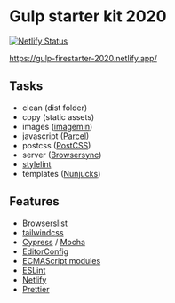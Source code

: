 # Gulp starter kit 2020

[![Netlify Status](https://api.netlify.com/api/v1/badges/9f6f1057-2ce5-44f6-9b4a-47430a9bb5c8/deploy-status)](https://app.netlify.com/sites/gulp-firestarter-2020/deploys)

https://gulp-firestarter-2020.netlify.app/

## Tasks

-   clean (dist folder)
-   copy (static assets)
-   images ([imagemin](https://www.npmjs.com/package/imagemin))
-   javascript ([Parcel](https://parceljs.org))
-   postcss ([PostCSS](https://www.npmjs.com/package/postcss))
-   server ([Browsersync](https://www.npmjs.com/package/browser-sync))
-   [stylelint](https://www.npmjs.com/package/stylelint)
-   templates ([Nunjucks](https://mozilla.github.io/nunjucks))

## Features

-   [Browserslist](https://github.com/browserslist/browserslist)
-   [tailwindcss](https://tailwindcss.com)
-   [Cypress](https://www.cypress.io) / [Mocha](https://mochajs.org)
-   [EditorConfig](https://editorconfig.org)
-   [ECMAScript modules](https://github.com/standard-things/esm)
-   [ESLint](https://eslint.org)
-   [Netlify](https://www.netlify.com)
-   [Prettier](https://www.npmjs.com/package/prettier)
